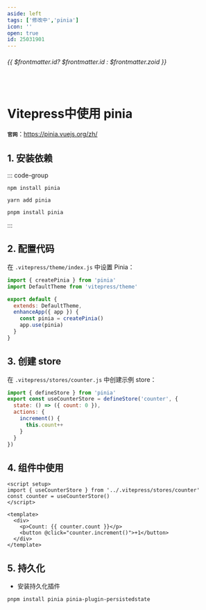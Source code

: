 ```yaml
---
aside: left
tags: ['修改中','pinia']
icon: ''
open: true
id: 25031901
---
```

 
######  {{ $frontmatter.id? $frontmatter.id : $frontmatter.zoid }}
 
<br/>
 
# Vitepress中使用 pinia

**`官网`**：https://pinia.vuejs.org/zh/

## 1. 安装依赖

::: code-group

```shell [npm]
npm install pinia
```

```shell [yarn]
yarn add pinia
```

```shell [pnpm]
pnpm install pinia
```

:::


## 2. 配置代码

在 `.vitepress/theme/index.js` 中设置 Pinia：

```js
import { createPinia } from 'pinia'
import DefaultTheme from 'vitepress/theme'

export default {
  extends: DefaultTheme,
  enhanceApp({ app }) {
    const pinia = createPinia()
    app.use(pinia)
  }
}
```


## 3. 创建 store 

在 `.vitepress/stores/counter.js` 中创建示例 store：

```js
import { defineStore } from 'pinia'
export const useCounterStore = defineStore('counter', {
  state: () => ({ count: 0 }),
  actions: {
    increment() {
      this.count++
    }
  }
})
```

## 4. 组件中使用


```vue
<script setup>
import { useCounterStore } from '../.vitepress/stores/counter'
const counter = useCounterStore()
</script>

<template>
  <div>
    <p>Count: {{ counter.count }}</p>
    <button @click="counter.increment()">+1</button>
  </div>
</template>
```
## 5. 持久化


- 安装持久化插件

```shell
pnpm install pinia pinia-plugin-persistedstate
```
